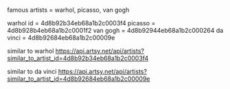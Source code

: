 <!-- famous artists -->

famous artists = warhol, picasso, van gogh

warhol id = 4d8b92b34eb68a1b2c0003f4
picasso = 4d8b928b4eb68a1b2c0001f2
van gogh = 4d8b92944eb68a1b2c000264
da vinci = 4d8b92684eb68a1b2c00009e

<!-- example api call -->

similar to warhol
https://api.artsy.net/api/artists?similar_to_artist_id=4d8b92b34eb68a1b2c0003f4

similar to da vinci
https://api.artsy.net/api/artists?similar_to_artist_id=4d8b92684eb68a1b2c00009e
